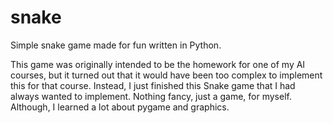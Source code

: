 # snake
Simple snake game made for fun written in Python.

This game was originally intended to be the homework for one of my AI courses, but it turned out that it would have been too complex to implement this for that course. Instead, I just finished this Snake game that I had always wanted to implement. Nothing fancy, just a game, for myself. Although, I learned a lot about pygame and graphics.
